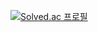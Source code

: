 [![Solved.ac
프로필](http://mazassumnida.wtf/api/v2/generate_badge?boj=tablemin163207)](https://solved.ac/tablemin163207)
